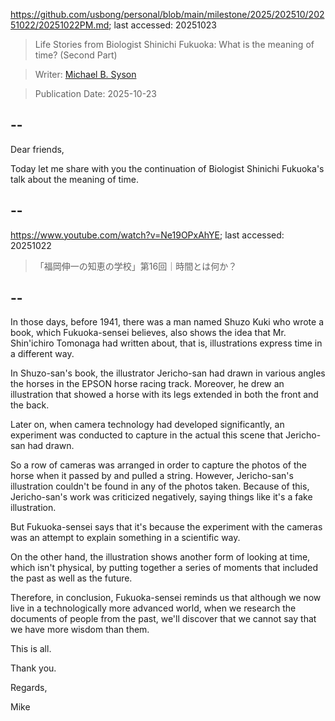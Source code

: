 https://github.com/usbong/personal/blob/main/milestone/2025/202510/20251022/20251022PM.md; last accessed: 20251023

> Life Stories from Biologist Shinichi Fukuoka: What is the meaning of time? (Second Part)

> Writer: [Michael B. Syson](https://www.linkedin.com/in/michaelsyson/)

> Publication Date: 2025-10-23

## --

Dear friends,

Today let me share with you the continuation of Biologist Shinichi Fukuoka's talk about the meaning of time.

## --

https://www.youtube.com/watch?v=Ne19OPxAhYE; last accessed: 20251022

> 「福岡伸一の知恵の学校」第16回｜時間とは何か？

## --

In those days, before 1941, there was a man named Shuzo Kuki who wrote a book, which Fukuoka-sensei believes, also shows the idea that Mr. Shin'ichiro Tomonaga had written about, that is, illustrations express time in a different way. 

In Shuzo-san's book, the illustrator Jericho-san had drawn in various angles the horses in the EPSON horse racing track. Moreover, he drew an illustration that showed a horse with its legs extended in both the front and the back.

Later on, when camera technology had developed significantly, an experiment was conducted to capture in the actual this scene that Jericho-san had drawn. 

So a row of cameras was arranged in order to capture the photos of the horse when it passed by and pulled a string. However, Jericho-san's illustration couldn't be found in any of the photos taken. Because of this, Jericho-san's work was criticized negatively, saying things like it's a fake illustration.

But Fukuoka-sensei says that it's because the experiment with the cameras was an attempt to explain something in a scientific way.

On the other hand, the illustration shows another form of looking at time, which isn't physical, by putting together a series of moments that included the past as well as the future.

Therefore, in conclusion, Fukuoka-sensei reminds us that although we now live in a technologically more advanced world, when we research the documents of people from the past, we'll discover that we cannot say that we have more wisdom than them.

This is all.

Thank you.

Regards,

Mike